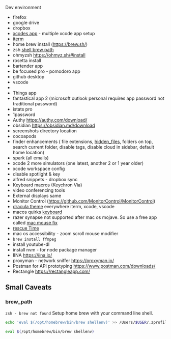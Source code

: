 

Dev environment


- firefox
- google drive
- dropbox
- [xcodes app](https://github.com/XcodesOrg/XcodesApp/releases/) - multiple xcode app setup
- [iterm](https://iterm2.com/) 
- home brew install  (https://brew.sh/)
- zsh [shell brew path](fresh_install.md#brew_path) 
- ohmyzsh https://ohmyz.sh/#install
- rosetta install
- bartender app
- be focused pro - pomodoro app
- github desktop
- vscode
- 
- Things app
- fantastical app 2 (microsoft outlook personal requires app password not traditional password)
- istats pro
- 1password
- Authy https://authy.com/download/
- obsidian https://obsidian.md/download
- screenshots directory location
- cocoapods
- finder enhancements ( file extensions, [hidden_files](hidden_files.md), folders on top, search current folder, disable tags, disable cloud in sidebar, default home location)
- spark (all emails)
- xcode 2 more simulators (one latest, another 2 or 1 year older)
- xcode workspace config
- disable spotlight & key
- alfred snippets - dropbox sync
- Keyboard macros (Keychron Via)
- video conferencing tools
- External displays same 
- Monitor Control (https://github.com/MonitorControl/MonitorControl)
- [dracula theme](https://draculatheme.com/) everywhere iterm, xcode, vscode
-  macos quirks [keyboard](os/mac/keyboard.md)
- razer synapse not supported after mac os mojave. So use a free app called [mac mouse fix](https://mousefix.org/about/)
- [rescue Time](https://www.rescuetime.com/download) 
- mac os accessibility - zoom scroll mouse modifier
- `brew install ffmpeg`
- install youtube-dl
- install nvm - for node package manager
- IINA https://iina.io/
- proxyman - network sniffer https://proxyman.io/
- Postman for API prototyping https://www.postman.com/downloads/
- Rectangle https://rectangleapp.com/



## Small Caveats

### brew_path
`zsh - brew not found`
Setup home brew with your command line shell.

```bash
echo 'eval $(/opt/homebrew/bin/brew shellenv)' >> /Users/$USER/.zprofile

eval $(/opt/homebrew/bin/brew shellenv)
```